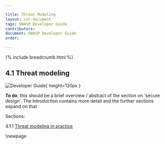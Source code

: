```yaml
---

title: Threat Modeling
layout: col-document
tags: OWASP Developer Guide
contributors:
document: OWASP Developer Guide
order:

---
```


{% include breadcrumb.html %}

## 4.1 Threat modeling

![Developer Guide](../assets/images/dg_wip.png){ height=120px }

**To do**: this should be a brief overview / abstract of the section on 'secure design'.
The Introduction contains more detail and the further sections expand on that

Sections:

4.1.1 [Threat modeling in practice](#threat-modeling-in-practice)  

\newpage
